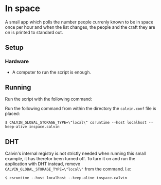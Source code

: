 # In space

A small app which polls the number people currenly known to be in space once per
hour and when the list changes, the people and the craft they are on is printed
to standard out.


## Setup

### Hardware

- A computer to run the script is enough.


## Running

Run the script with the following command:

Run the following command from within the directory the `calvin.conf`
file is placed:

    $ CALVIN_GLOBAL_STORAGE_TYPE=\"local\" csruntime --host localhost --keep-alive inspace.calvin

## DHT

Calvin's internal registry is not strictly needed when running this small example,
it has therefor been turned off. To turn it on and run the application with DHT
instead, remove `CALVIN_GLOBAL_STORAGE_TYPE=\"local\"` from the command. I.e:

    $ csruntime --host localhost --keep-alive inspace.calvin
